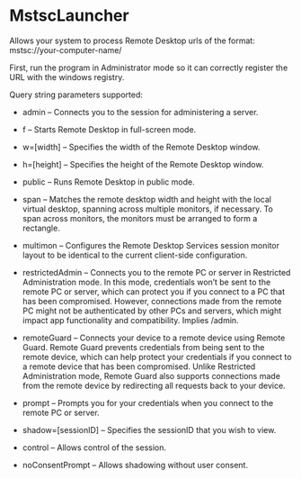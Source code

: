 # MstscLauncher

Allows your system to process Remote Desktop urls of the format: mstsc://your-computer-name/

First, run the program in Administrator mode so it can correctly register the URL with the windows registry.

Query string parameters supported:

* admin – Connects you to the session for administering a server.

* f – Starts Remote Desktop in full-screen mode.

* w=[width] – Specifies the width of the Remote Desktop window.

* h=[height] – Specifies the height of the Remote Desktop window.

* public – Runs Remote Desktop in public mode.

* span – Matches the remote desktop width and height with the local virtual desktop, spanning across multiple monitors, if necessary. To span across monitors, the monitors must be arranged to form a rectangle.

* multimon – Configures the Remote Desktop Services session monitor layout to be identical to the current client-side configuration.

* restrictedAdmin – Connects you to the remote PC or server in Restricted Administration mode. In this mode, credentials won’t be sent to the remote PC or server, which can protect you if you connect to a PC that has been compromised. However, connections made from the remote PC might not be authenticated by other PCs and servers, which might impact app functionality and compatibility. Implies /admin.

* remoteGuard – Connects your device to a remote device using Remote Guard. Remote Guard prevents credentials from being sent to the remote device, which can help protect your credentials if you connect to a remote device that has been compromised. Unlike Restricted Administration mode, Remote Guard also supports connections made from the remote device by redirecting all requests back to your device.

* prompt – Prompts you for your credentials when you connect to the remote PC or server.

* shadow=[sessionID] – Specifies the sessionID that you wish to view.

* control – Allows control of the session.

* noConsentPrompt – Allows shadowing without user consent.

